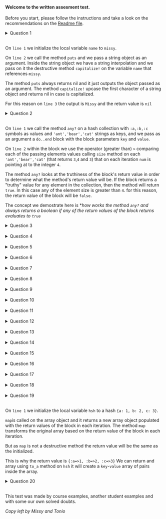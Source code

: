 #### Welcome to the written assesment test.

Before you start, please follow the instructions and take a look on the recommendations on the [Readme file](https://github.com/nelantone/launch_school_learn_and_refinement/tree/main/101-109/written_assessment_examples).



<details>
<summary>Question 1</summary>

</br>

1. What does this code output and return? Why? What is the value of name?
```ruby .numberLines
name = ‘missy’

puts "Hi, #{name.capitalize!}"
```

</br>
</details>
</br>

On `line 1` we initialize the local variable `name` to `missy`.

On `line 2` we call the method `puts` and we pass a string object as an argument. Inside the string object
we have a string interpolation and we pass on it the destructive method `capitalize!` on the variable `name` that
references `missy`.

The method `puts` always returns nil and it just outputs the object passed as an argument.
The method `capitalize!` upcase the first character of a string object and returns nil in case is capitalized.

For this reason on `line 3` the output is `Missy` and the return value is `nil`


<details>
<summary>Question 2</summary>

</br>

2. What does this code output and return? Why?
```ruby .numberLines
{ a: "ant", b: "bear", c: "cat" }.any? do |key, value|
  value.size > 4
end
```


</br>
</details>
</br>

On `line 1` we call the method `any?` on a hash collection with `:a,:b,:c` symbols as values and `'ant','bear','cat'` strings as keys, and we pass as an argument a `do..end` block with the block parameters `key` and `value`.

On `line 2` within the block we use the operator (greater than) `>` comparing each of the passing elements values calling `size` method on each `'ant','bear','cat'` (that returns `3`,`4` and `3`) that on each iteration `num` is pointing at to the integer `4`.

The method `any?` looks at the truthiness of the block's return value in order to determine what the method's return value will be. If the block returns a "truthy" value for any element in the collection, then the method will return `true`.
In this case any of the  element size is greater than `4`. for this reason, the return value of the block will be `false`.

The concept we demostrate here is **how works the method `any?` and  always returns a boolean if any of the return values of the block returns evaluates to `true`*


<details>
<summary>Question 3</summary>

</br>

3. What does this code output? Why?
```ruby .numberLines
animal = "dog"

loop do |x|
  animal = "cat"
  break
end

puts animal
```
On `line 1` we initialize the local variable `animal` to `"dog"`.

On `line 3` we call the method `loop` passing in the `do..end` block as an argument and `x` as block parameter.
On `line 4` we reassign the variable `animal` to `"cat"`
On `line 5` we call `break` to exti the one iteration loop.

On `line 7` we call the method puts that always return `nil` and in this case outputs `cat`

The concept that we demostrate are:

* variables as pointers:
Variables are pointers to physical space in memory. In other words, variables are essentially labels we create to refer to some physical memory address in our computer.

As in this case on `line 4` we reassign a variable a we reassign to completely different address in memory, is now pointing to an entirely new string #= does.

* variable scope:
Variables initialized in an outer scope can be acceessed in an inner scope, but no biceversa



</br>
</details>
</br>


<details>
<summary>Question 4</summary>

</br>

4. Why do we get an error when this code is run? How could we fix it?
```ruby .numberLines
qualities = ['fluffy', 'orange']

def say_qualities
 puts "The cat is #{qualities[0]}."
 puts "The cat is #{qualities[1]}."
end

say_qualities
```

On `line 4` we raise an exception as `undefined local variable or method qualities for main:Object`
Because:
- In our method defintion on `line 3`  we don't pass a parameter to expect ana rgument in the method call.
- In our method invocation on `line 8` we don't pass an argument to pass the local variable.

We can fix it adding the parameter and the specific local variable as
- `def say_wqualities(qualities_ary)` on `line 3`
- `say_qualities(qualities)`  on `line 8`

* Here we can demostrate how affects the method definition the method invokation and how local variables only can pass insida a method as an argument perviously defining the parameter on the method definition.
</br>
</details>
</br>

<details>
<summary>Question 5</summary>

</br>

5. What is output on lines 5 and 6, and why?
```ruby .numberLines
odd, even = [1, 2, 3].partition do |num|
  num.odd?
end

p odd
p even
```

On `line 1` we initialize on one line the variables `odd` and `even` to
the return value of the merthod `partiton` on  an array `[1, 2, 3]` passing
as argument a `do..end` block with `num` as block parameter.

The metod `partition` returns 2 new arrays, the first one with the block returns that evaluate to `true` and the second with the rest of values(the ones that evaluates to `false`).

On `line 2` we call the method `odd?` on `num` that represents each element of the iteration. In case the number is odd it will be placed on the first variable `odd` who's pointing to a new array object, otherwise will be placed in the new array object assigned to variable `even`.

For this reason we have as return and ouput(as we us `p` method that inspect the object passed as argument and it return/outputs the result)
On `line 5` return/output: `[1,3]`
On `line 6` return/outout: `[2]`

The concept we demostrate here is: **how works the method `partition` creating 2 news arrays, the first with the `truthy` return values of the block and the secon with the `falsey` return values of the block.***


</br>
</details>
</br>

<details>
<summary>Question 6</summary>

</br>

6. What are s and t? Why?
```ruby .numberLines
def fix(value)
 value[1] = 'x'
 value
end

s = 'abc'
t = fix(s)
```
On `line 5` we initialize the local variable `s` to a string object `abc`
On `line 6` we initalize the local variable `t` to the return value of the method `fix` passing `s` that references `'abc'`.

On `line 1-4` we have the method `fix` definition.
On `line 1` we define `fix` passing the parameter `value`. At this point
when `on line 6` we call the method `fix` we see that `s` and `value` points to the same object `"abc"`

On `line 2` we use the element assigment operator `[]=` on the object `"abc"` reassigning at index `1` that in this case is the character `'b'`. We reassign `'b'` to `'x'` and as `element assigment` on a string object is a destructive method, we will mutate the method and `value` and `s` will be still pointing to the same object.

* Here we desmotrate the concept of variables as pointers inside a method:
 Variables are essentially labels we create to refer to some physical memory address in our computer.
 Some operations mutate the address space in memory.  Ruby **acts** like
`pass by reference` for *mutable objects*.


</br>
</details>
</br>

<details>
<summary>Question 7</summary>

</br>

7. What does the last line of this code return? Why?
```ruby .numberLines
num = 3

num = 2 * num
```


On `line 1` we initialize the local variable `num` to the integer `3`
On `line 3` we reassign `num` to the return value of calling the method `*`
on `2` and passing as an argument `num` that points to `5`.
As `*` method it returns the product of in this case 2 integers(one as a caller and another as an argumnent). This is the reason why the return value is `5`.


</br>
</details>
</br>

<details>
<summary>Question 8</summary>

</br>

8. What does the last line of this code output? Why?
```ruby .numberLines
def add_name(arr, name)
  arr = arr + [name]
end

names = ['bob', 'kim']
add_name(names, 'jim')
puts names
```

On `line 5` we intialize the local variable `names` to an array object `['bob', 'kim']`.
On `line 6` we call the method `add_name` passing 2 arguments, the first is `names` that points to `['bob', 'kim']` and as second argument`'jim'`

On `lines 1-3` we are defining the method `example` which takes 1 parameter.

On `line 1` we define `add_name` method with 2 parameters `arr` and `name`.
When we call `on line 6` the method `add_name` we can see that `names` and `arr` pointi to the same object ` ['bob', 'kim']` and `name` points to `'jim'`.
On `line 2` (inside the method) we reassign the local variable `arr`.
At this point `arr` and `names` stop pointing to the same object. `arr` and `names` are different objects. For this reason the changes we will do will not affect the object that `names` points at.

For this reason when `on line 7` when we call the method `puts` and we pass `names` as an argument. names will still be `['bob', 'kim']`

Here we demostrate the concept of **variables as pointers**.

variables are essentially labels we create to refer to some physical memory address in our computer.

simply change the variable to point to a different address space like this example. When we reassign a variable a we reassign to completely different address in memory, is now pointing to an entirely new string #= does . In this case we can say that ruby acts like `pass by value` for *immutable objects*.


</br>
</details>
</br>


<details>
<summary>Question 9</summary>

</br>

9. What does this code return? Why?
```ruby .numberLines
array = [1, 2, 3, 4, 5]

array.select do |num|
   puts num if num.odd?
end
```
On `line 1` we initialize the local variable `array` to `[1, 2, 3, 4, 5]`.

On `line 3` we call the select method on variable `array` assigned to an array collection passing a `do..end` block as an argument with `num` as a block parameter.

The method `select`, selects the element if the return value of the block is truthy (if it evaluates to true). Because in ruby everything evealuates to `true` except `false` and `nil`.

On `line 4` we call the `puts` method and as `puts` always return `nil` and just ouputs the object pass as argument. each return value of the block will be `nil`. As `nil` evaluates to `false` any of the elements will be selected.
For this reason the method `select` returns a new array object `[]`


</br>
</details>
</br>

<details>
<summary>Question 10</summary>

</br>

10. What does this code output? What does it return? Why?
```ruby .numberLines
arr = [1, 2, 3, 4, 5, 6, 7, 8, 9, 10]

new_array = arr.map do |n|
  n > 1
  puts n
end

p new_array
```

On `line 1` we initialize the local variable `array` to `[1, 2, 3, 4, 5, 6, 7, 8, 9, 10]`.

On `line 3`  we initialize the local variable `new_array` to the return value of `map` on` arr` that points to `[1, 2, 3, 4, 5, 6, 7, 8, 9, 10]` and
we pass as an argument a `do..end` block with a block parameter `n`.

The method `map`is called on the array object and it returns a new array object populated with the return values of the block in each iteration.  The method `map` transforms the original array based on the return value of the block in each iteration.

As the return value of the block is the last line we focus on `line 5` where
we call the method `puts` passing as an argument `n` that references to each element iteration. And as `puts` alwayrs returns `nil`. the return value of each iteration will be nil.

on `line 7` when we call the `p` method that always returns/outputs object passed as anrgument calling `inspect` method.

For this reason `On line 7` the ouput and return value of new_array is ` [nil, nil, nil, nil, nil, nil, nil, nil, nil, nil]`


</br>
</details>
</br>

<details>
<summary>Question 11</summary>

</br>

11. All variables are pointing to the same object? Why/Why not? If not, how can we fix it in order to point all variables to the same object and then what will be the return value?
```ruby .numberLines
a = [1, 2, 3, 3]
b = a
c = a.uniq
```

On this example `a` and `b` are pointing to the same object `[1, 2, 3, 3]`
As we initialized `b` to the object that `a` is pointing to.
`c` is initialized to the return value  of the method `uniq` on `a` pointing to ` [1, 2, 3, 3]`

The method `uniq` on an array obejct, returns a new array with the unique elements of the array passed as a caller. For this reason `c` will point to `[1, 2, 3]`

To make pointing all variables to the same object we can use `on line 3` the destructive version of `uniq` with the bang operator `uniq!` this will mutate the object. to `[1, 2, 3]` and `a` `b` and `c` will reference the same object.

In this example we can demostrate the concept of variables as pointers.
Some operations mutate the address space in memory(`uniq!`), but others simply change the variable to point to a different address space(`uniq`)

</br>
</details>
</br>

<details>
<summary>Question 12</summary>

</br>



12. What does the following code return and output on the last line? Why? Which concept demonstrates?
```ruby .numberLines
def test(str)
  str  += '!'
  str.downcase!
end

test_str = 'Written Assessment'
test(test_str)

puts test_str
```

On `line 6` we initialize the local variable `test_str` to `'Written Assessment'`.

On line `7` we are calling the method `test` and passing in the variable `test_str` that refers to `'Written Assessment'` as an argument to it. At this `argum_str` and `str` are pointing to the same string object.

On lines `1-4` we are defining the method `example` which takes one parameter `str`.

On `line 2` we call `+=` pseudooperator (that acts like a combined assigment operator), but is simply an abbreviation for  `str = str + '!'` where we reassign x to the return value of the method `+` on variable `str`   passing as an argument `'!'`. and returning the addition `'Written Assessment' + '!'` and as a restult we reference the object `'Written Assessment!'`.

At this point `test_str` and `str` stops pointing to the same object and the changes inside the method will not affect the object `'Written Assessment'` that points local variable `a`.

On `line 8` we call the method `puts` and passing in a local variable `test_str` to it as an argument, `puts` always returns `nil`. For this reason and for the ones mentioned above the return value is `nil` and the output is
`'Written Assessment'`

The concept we demostrat here is variables as pointers:

*  Variables are essentially labels we create to refer to some physical memory address in our computer.
In this example. When we reassign a variable a we reassign to completely different address in memory, is now pointing to an entirely new string #= does . In this case we can say that ruby acts like `pass by value` for *immutable objects*.
</br>
</details>
</br>


<details>
<summary>Question 13</summary>

</br>

13.  What do the following code blocks return?  What does it output? Why?
```ruby .numberLines
array1 = %w(Moe Larry Curly Shemp Harpo Chico Groucho Zeppo)
array2 = []
array1.each { |value| array2 << value }
array1.each { |value| value.upcase! if value.start_with?('C', 'S') }
```
On `line 1` we initialize the local variable `array1` to `["Moe", "Larry", "Curly", "Shemp", "Harpo", "Chico", "Groucho", "Zeppo"]`.
<!-- On `line 2` we initialize the local variable `array2` to and empty array `[]`. -->

As `each`  ignores the return value of the block and it always returns the object caller. On `line 3` and `line 4` will return the same object that `array1` points at `["Moe", "Larry", "Curly", "Shemp", "Harpo", "Chico", "Groucho", "Zeppo"]`. The is no ouput in these two lines.

Here we can demostrate how works the method `each` and how ignores the return value of the block an returns the caller object.

</br>
</details>
</br>

<details>
<summary>Question 14</summary>

</br>

14. What does this code return? Why?
```ruby .numberLines
sorted =  ['cot', 'bed', 'mat'].sort_by do |word|
 word[1]
end

p sorted
```

On `line 1`  we initialize the local variable `sorted` to the return value of `sort_by` on an array obejct `['cot', 'bed', 'mat']` passing a `do..end` block with a block parameter `word`.

On `line 2` we use the `index` method `[]` in `word` that points to each element object in the iteration.
each return value of this block will be the second character of each element `o`, `e` and `a` respectively.

Sort receives and comapres each return value fof the block to map over the collection.

On `line 5` we call the `p` method passing as an argument the variable `sorted` refering to the object  `["mat", "bed", "cot"]` . The `p` method `inspect` the referenced object.

For this reasons, the return and output on `line 5` is `["mat", "bed", "cot"]` 

</br>
</details>
</br>

<details>
<summary>Question 15</summary>

</br>

15. The 3 variables have the same return value? Why/Why not? There is a way that we can mutate and uppercase the 3 variables changing one line of this code?
```ruby .numberLines
arr1 = ["a", "b", "c"]
arr2 = arr1
arr3 = arr2.map do |char|
 char.upcase
end
```

In this example, `arr1` and `arr2` have the same return value `["a", "b", "c"]` but `arr3` no.
On `line 3` we initialize `arr3` to the returtn value of the method `map` on the object that `arr2` points at ` ["a", "b", "c"]` and we pass as block parameter `char`.
On `line 4` we upcase each elment that `char` is pointing at.

The method `map` transforms the original array based on the return value of the block in each iteration.

This is why on line `5`, `arr3` returns `["A", "B", "C"]`

</br>
</details>
</br>

<details>
<summary>Question 16</summary>

</br>

16. What would be the return value of `a` and `b`  inside the block? And outside the block? why?
```ruby .numberLines
a = ['a', 'b', 'c']
b = ['e', 'f', 'g']

a = a.each_with_object([]) do|b, ary|
  ary << b
  p b, a
end

p a
```

Inside the block:
- `a` return value is: `['a', 'b', 'c']` for each iteration
- `b` return value is: `'a'` `b` and `c` for each iteration
Outside the block
- `a` return value is: `['a', 'b', 'c']`
- `b` return value is: `['e', 'f', 'g']`

Here we can demostrate the concept of variable shadowing.
When we had a variable named in the outer scope(n) as  the block parameter |n|

We'd essentially have two local variables in the inner scope with the same name.

Ruby variable shadowing prevents us from making changes to the outer scoped `b`. On the same time we can access `b` inner scope variable inside.

* We want to avoid variable shadowing, as it's almost never what you intended to do.


</br>
</details>
</br>

<details>
<summary>Question 17</summary>

</br>

17. What is the underlying principle by which the order here was determined, and how was it implemented?
```ruby .numberLines
["ab", "c", "aaa", "b", "aa"].sort
```
the return value in this case is:
`["aa", "aaa", "ab", "b", "c"]`

The reason is because the method `sort` uses the spaceship operator `<=>` on each string object.

The order here is determined first with each first character string.
in this case `aa` goes first, and inc case are have the same characters like `aa` and `aaa` form the size of the sring.
in case the first charcater is the same, but the second is different it will be sorted later the 2 same character with different size.


</br>
</details>
</br>

<details>
<summary>Question 18</summary>

</br>

18. What is the return value of  `a`, `b` and  `c` ? Why?  Which concept demonstrates?
```ruby .numberLines
a = ['a', 'b', 'c']
b = ['e', 'f', 'g']
c = ['x']

a.each do |b|
 c = ['h', 'i', 'j']
 b = 'ups!'
end

a
b
c
```

`a` return value is `['a', 'b', 'c']` as we don't mutate the object and stays as it was initialized.

`b` return value is  still `['e', 'f', 'g']` as we pass `b` as block parameter and we have variable shadowing.

Ruby variable shadowing prevents us from making changes to the outer scoped `b`. On the same time we can access `b` inner scope variable inside as `ups!`.

`c`  return value is ` ['h', 'i', 'j']` as we reassign `c` to a new object inside the block.  The concept that we can demostrate is that variables initialized in an outer scope can be acceessed in an inner scope, but no biceversa

</br>
</details>
</br>

<details>
<summary>Question 19</summary>

</br>

19. What is the output and return value of this code? Why ? how we can convert the return value to an object array?
```ruby .numberLines
hsh = {a: 1, b: 2, c: 3}
hsh.map { |k, v| [k.to_s, v - 1] }

p hsh
```


</br>
</details>
</br>

On `line 1`  we initialize the local variable `hsh` to a hash `{a: 1, b: 2, c: 3}`.


`map`is called on the array object and it returns a new array object populated with the return values of the block in each iteration.  The method `map` transforms the original array based on the return value of the block in each iteration.

But as `map` is not a destructive method the return value will be the same as the initialized.

This is why the return value is `{:a=>1, :b=>2, :c=>3}`
We can return and array using `to_a` method on `hsh` it will create a `key`-`value` array of pairs inside the array.

<details>
<summary>Question 20</summary>

</br>

20. What is the output and return value of this code? Why?
```ruby .numberLines
people = { Kate: 27, john: 25, Mike: 18, Lisa:14 }
people.select! { |_, age| age >= 18 }
p people.sort { |name1, name2| name1[0].to_s <=> name2[0].to_s }
```
On `line 1` we initialize the local variable `people` to  a hash `{ Kate: 27, john: 25, Mike: 18, Lisa:14 }`.
On `line 2` we call the select! destructive method on variable `people` assigned to an hash collection passing a `{}` block as an argument with `_` and `age` as a block parameters.

`select`  act as a kind of filter to each object of the collection and it returns the same array mutated with the filtered values evaluating the return value of the block and only cares about its truthiness.

On `line 2` we use the `index` method `[]` in `word` that points to each element object in the iteration.
each return value of this block will be the second character of each element `o`, `e` and `a` respectively.

Because in ruby everything evealuates to `true` except `false` and `nil`, select returns the filtered object `{:Kate=>27, :john=>25, :Mike=>18}`.

Sort recieves and compares each return value fof the block to map over the collection.

On `line 5` we call the `p` method passing as an argument the variable `sorted` refering to the object  `["mat", "bed", "cot"]` . The `p` method `inspect` the referenced object.


This is why the out and return `on line 3` is `[[:Kate, 27], [:Mike, 18], [:john, 25]]`


</br>
</details>
</br>

This test was made by course examples, another student examples and with some our own solved doubts.

*Copy left by Missy and Tonio*